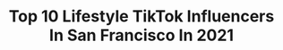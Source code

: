 ---
title: Top 10 Lifestyle TikTok Influencers In San Francisco In 2021
description: >-
  Find top lifestyle TikTok influencers in San Francisco in 2021. Most popular hashtags: #fyp #bayarea #sanfrancisco #foryoupage.
platform: TikTok
hits: 10
text_top: Analyze the most popular TikTok influencers on inBeat.
text_bottom: Our platform has 10 TikTok influencers like this in San Francisco, United States for you to pitch.
profiles:
  - username: "jyo_shankar"
    fullname: >-
      Jyotsna Shankar
    bio: >-
      Travel & Lifestyle Blogger San Francisco Bay Area based Instagram: @jyo_shankar
    location: "United States"
    followers: 14500
    engagement: 957
    commentsToLikes: 0.048653
    id: ck8saa4l117bv0j78ade4z9vk
    verified: false
    hashtags: "#travelblog, #hellofall, #travellife, #tiktoktravel"
  - username: "lifestylebabe"
    fullname: >-
      m & s
    bio: >-
      ☆ lifestyle ☆ 💌: lifestylebabe@yahoo.com BLM
    location: "United States"
    followers: 154100
    engagement: 1644
    commentsToLikes: 0.015016
    id: ck7zo7n0zikh70j7843v581vp
    verified: false
    hashtags: "#aesthetic, #spaceforcewalk, #foryou, #aesthetics"
  - username: "eattravelrock"
    fullname: >-
      Kelly Rizzo
    bio: >-
      TV Host Food/Travel/Lifestyle Expert IG @eattravelrock Mrs. @bobsaget
    location: "United States"
    followers: 168200
    engagement: 1023
    commentsToLikes: 0.020429
    id: ck80oq80jj7lk0j78wd2t1otg
    verified: true
    hashtags: "#pumpkinrecipes, #airtravel, #covidsafety, #travelsafety"
  - username: "hyphyculture"
    fullname: >-
      hyphyculture
    bio: >-
      Official Tiktok of HyphyCulture™️ BAY AREA CA. Lifestyle,Culture & Entertainment
    location: "United States"
    followers: 13328
    engagement: 694
    commentsToLikes: 0.015111
    id: ck9fmcnsbsnea0j78krsvh4w2
    verified: false
    hashtags: "#cali, #bayareacheck, #sanfrancisco, #bestfandom"
  - username: "king_randy23"
    fullname: >-
      King_Randy23
    bio: >-
      🔥 Fast Weight loss motivator🔥 from 0 to 💯‼️ Check my bio for a new life style
    location: "United States"
    followers: 9106
    engagement: 931
    commentsToLikes: 0.104211
    id: ckcja2a5w87ba0j23ce97nja0
    verified: false
    hashtags: "#biden2020, #ohno, #stitch, #fyp"
  - username: "beach.vibes.grwm"
    fullname: >-
      hi
    bio: >-
      tysm for 22k! tpwk she/her
    location: "United States"
    followers: 22200
    engagement: 2688
    commentsToLikes: 0.088966
    id: ckcotog7y8gcj0j23u5nw957v
    verified: false
    hashtags: "#avocadotoast, #urbanoutfitters, #vlog, #tppaudition2big"
  - username: "gym_sharky33"
    fullname: >-
      getty_san
    bio: >-
      🇵🇭 🇺🇸Bayarea Daddy Shark All smiles no hate 10k? 🤪
    location: "United States"
    followers: 27200
    engagement: 665
    commentsToLikes: 0.093062
    id: ckbqudx7heuj20j23wqzi0id2
    verified: false
    hashtags: "#vibe, #foryoupage, #pinoy, #over40"
  - username: "marlenahudson"
    fullname: >-
      Marlena Hudson
    bio: >-
      YouTube: Marlena Hudson Instagram: marlenahudson_ Big sister of lilhuddy
    location: "United States"
    followers: 471800
    engagement: 1621
    commentsToLikes: 0.025151
    id: ckbqq74prb24c0j23mldteh8g
    verified: false
    hashtags: "#youtube, #fyp, #xyzbca, #video"
  - username: "apathhhh"
    fullname: >-
      alicia path
    bio: >-
      mi ♡ insta - alicia_path ☆
    location: "United States"
    followers: 49800
    engagement: 1451
    commentsToLikes: 0.015886
    id: ck7zoic4fkazc0j78fosywrw5
    verified: false
    hashtags: "#michigan, #cali, #foryoupage, #summer"
  - username: "jaaylinh"
    fullname: >-
      Jenny 🦋
    bio: >-
      19 | oakland | D.N follow my IG🤍
    location: "United States"
    followers: 4586
    engagement: 953
    commentsToLikes: 0.041638
    id: ckbf7x7wdy1vc0j23tq1iqt4r
    verified: false
    hashtags: "#asian, #viet, #foryou, #sneakerhead"
---